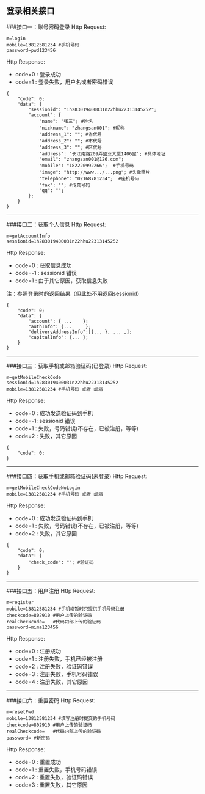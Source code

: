 登录相关接口
---

###接口一：账号密码登录
Http Request: 

```
m=login
mobile=13812581234 #手机号码
password=pwd123456
```


Http Response:

- code=0 : 登录成功
- code=1 : 登录失败，用户名或者密码错误

``` 
{ 
    "code": 0;
    "data": {
    	"sessionid": "1h283019400031n22hhu22313145252";
    	"account": {
    		"name": "张三"; #姓名
    		"nickname": "zhangsan001"; #昵称
    		"address_1": ""; #省代号
    		"address_2": ""; #市代号
    		"address_3": ""; #区代号
    		"address": "长江南路209弄盛业大厦1406室"; #具体地址
    		"email": "zhangsan001@126.com"; 
    		"mobile": "182220992266";  #手机号码
    		"image": "http://www.../...png"; #头像照片
    		"telephone": "02168781234";  #座机号码
    		"fax": ""; #传真号码
    		"qq": ""; 
    	};
    }
} 
```
---
###接口二：获取个人信息
Http Request: 

```
m=getAccountInfo
sessionid=1h283019400031n22hhu22313145252
```

Http Response:

- code=0 : 获取信息成功
- code=-1 : sessionid 错误
- code=1 : 由于其它原因，获取信息失败

注：参照登录时的返回结果（但此处不用返回sessionid）

``` 
{ 
    "code": 0;
    "data": {
    	"account": { ...	};
    	"authInfo": {...     };
    	"deliveryAddressInfo":[{... }, ... ,];
    	"capitalInfo": {... };
    }
} 
```

---
###接口三：获取手机或邮箱验证码(已登录)
Http Request: 

```
m=getMobileCheckCode
sessionid=1h283019400031n22hhu22313145252
mobile=13812581234 #手机号码 或者 邮箱
```

Http Response:

- code=0 : 成功发送验证码到手机
- code=-1: sessionid 错误
- code=1 : 失败，号码错误(不存在，已被注册，等等)
- code=2 : 失败，其它原因

``` 
{ 
    "code": 0; 
} 
```
---
###接口四：获取手机或邮箱验证码(未登录)
Http Request: 

```
m=getMobileCheckCodeNoLogin
mobile=13812581234 #手机号码 或者 邮箱
```

Http Response:

- code=0 : 成功发送验证码到手机
- code=1 : 失败，号码错误(不存在，已被注册，等等)
- code=2 : 失败，其它原因

``` 
{ 
    "code": 0; 
    "data": {
        "check_code": ""; #验证码
    }
} 
```

---
###接口五：用户注册
Http Request: 

```
m=register
mobile=13812581234 #手机端暂时只提供手机号码注册
checkcode=802910 #用户上传的验证码
realCheckcode=   #代码内部上传的验证码
password=mima123456
```

Http Response:

- code=0 : 注册成功
- code=1 : 注册失败，手机已经被注册
- code=2 : 注册失败，验证码错误
- code=3 : 注册失败，手机号码错误
- code=4 : 注册失败，其它原因

---
###接口六：重置密码
Http Request: 

```
m=resetPwd
mobile=13812581234 #填写注册时提交的手机号码
checkcode=802910 #用户上传的验证码
realCheckcode=   #代码内部上传的验证码
password= #新密码
```

Http Response:

- code=0 : 重置成功
- code=1 : 重置失败，手机号码错误
- code=2 : 重置失败，验证码错误
- code=3 : 重置失败，其它原因


